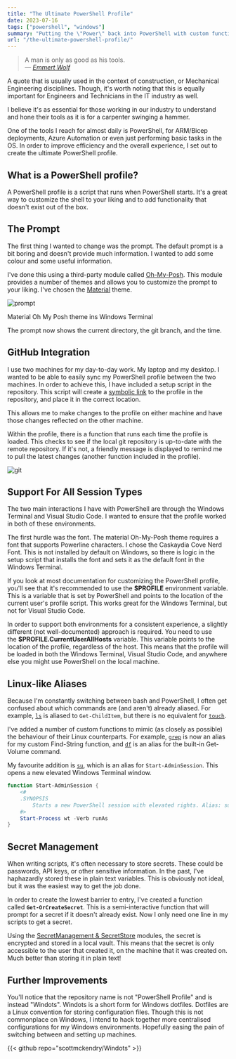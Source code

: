 ```yaml
---
title: "The Ultimate PowerShell Profile"
date: 2023-07-16
tags: ["powershell", "windows"]
summary: "Putting the \"Power\" back into PowerShell with custom functions and aliases 💪"
url: "/the-ultimate-powershell-profile/"
---
```


> A man is only as good as his tools.  
> — <cite>[Emmert Wolf](https://dah.li/a/post/emmert-wolf?ref=scottmckendry.tech)</cite>

A quote that is usually used in the context of construction, or Mechanical Engineering disciplines. Though, it's worth noting that this is equally important for Engineers and Technicians in the IT industry as well.

I believe it's as essential for those working in our industry to understand and hone their tools as it is for a carpenter swinging a hammer.

One of the tools I reach for almost daily is PowerShell, for ARM/Bicep deployments, Azure Automation or even just performing basic tasks in the OS. In order to improve efficiency and the overall experience, I set out to create the ultimate PowerShell profile.

## What is a PowerShell profile?

A PowerShell profile is a script that runs when PowerShell starts. It's a great way to customize the shell to your liking and to add functionality that doesn't exist out of the box.

## The Prompt

The first thing I wanted to change was the prompt. The default prompt is a bit boring and doesn't provide much information. I wanted to add some colour and some useful information.

I've done this using a third-party module called [Oh-My-Posh](https://ohmyposh.dev/?ref=scottmckendry.tech). This module provides a number of themes and allows you to customize the prompt to your liking. I've chosen the [Material](https://ohmyposh.dev/docs/themes?ref=scottmckendry.tech#material) theme.

![prompt](/img/powershell-profile/prompt.webp)

Material Oh My Posh theme ins Windows Terminal

The prompt now shows the current directory, the git branch, and the time.

## GitHub Integration

I use two machines for my day-to-day work. My laptop and my desktop. I wanted to be able to easily sync my PowerShell profile between the two machines. In order to achieve this, I have included a setup script in the repository. This script will create a [symbolic link](https://learn.microsoft.com/en-us/windows/security/threat-protection/security-policy-settings/create-symbolic-links?ref=scottmckendry.tech) to the profile in the repository, and place it in the correct location.

This allows me to make changes to the profile on either machine and have those changes reflected on the other machine.

Within the profile, there is a function that runs each time the profile is loaded. This checks to see if the local git repository is up-to-date with the remote repository. If it's not, a friendly message is displayed to remind me to pull the latest changes (another function included in the profile).

![git](/img/powershell-profile/git-integration.webp)

## Support For All Session Types

The two main interactions I have with PowerShell are through the Windows Terminal and Visual Studio Code. I wanted to ensure that the profile worked in both of these environments.

The first hurdle was the font. The material Oh-My-Posh theme requires a font that supports Powerline characters. I chose the Caskaydia Cove Nerd Font. This is not installed by default on Windows, so there is logic in the setup script that installs the font and sets it as the default font in the Windows Terminal.

If you look at most documentation for customizing the PowerShell profile, you'll see that it's recommended to use the **$PROFILE** environment variable. This is a variable that is set by PowerShell and points to the location of the current user's profile script. This works great for the Windows Terminal, but not for Visual Studio Code.

In order to support both environments for a consistent experience, a slightly different (not well-documented) approach is required. You need to use the **$PROFILE.CurrentUserAllHosts** variable. This variable points to the location of the profile, regardless of the host. This means that the profile will be loaded in both the Windows Terminal, Visual Studio Code, and anywhere else you might use PowerShell on the local machine.

## Linux-like Aliases

Because I'm constantly switching between bash and PowerShell, I often get confused about which commands are (and aren't) already aliased. For example, [`ls`](https://manpages.ubuntu.com/manpages/focal/en/man1/ls.1.html?ref=scottmckendry.tech) is aliased to `Get-ChildItem`, but there is no equivalent for [`touch`](https://manpages.ubuntu.com/manpages/focal/man1/touch.1.html?ref=scottmckendry.tech).

I've added a number of custom functions to mimic (as closely as possible) the behaviour of their Linux counterparts. For example, [`grep`](https://manpages.ubuntu.com/manpages/focal/man1/grep.1.html?ref=scottmckendry.tech) is now an alias for my custom Find-String function, and [`df`](https://manpages.ubuntu.com/manpages/focal/man1/df.1.html?ref=scottmckendry.tech) is an alias for the built-in Get-Volume command.

My favourite addition is [`su`](https://manpages.ubuntu.com/manpages/focal/man1/su.1.html?ref=scottmckendry.tech), which is an alias for `Start-AdminSession`. This opens a new elevated Windows Terminal window.

```powershell
function Start-AdminSession {
    <#
    .SYNOPSIS
        Starts a new PowerShell session with elevated rights. Alias: su 
    #>
    Start-Process wt -Verb runAs
}
```

## Secret Management

When writing scripts, it's often necessary to store secrets. These could be passwords, API keys, or other sensitive information. In the past, I've haphazardly stored these in plain text variables. This is obviously not ideal, but it was the easiest way to get the job done.

In order to create the lowest barrier to entry, I've created a function called **`Get-OrCreateSecret`**. This is a semi-interactive function that will prompt for a secret if it doesn't already exist. Now I only need one line in my scripts to get a secret.

Using the [SecretManagement & SecretStore](https://devblogs.microsoft.com/powershell/secretmanagement-and-secretstore-are-generally-available/?ref=scottmckendry.tech) modules, the secret is encrypted and stored in a local vault. This means that the secret is only accessible to the user that created it, on the machine that it was created on. Much better than storing it in plain text!

## Further Improvements

You'll notice that the repository name is not "PowerShell Profile" and is instead "Windots". Windots is a short form for Windows dotfiles. Dotfiles are a Linux convention for storing configuration files. Though this is not commonplace on Windows, I intend to hack together more centralised configurations for my Windows environments. Hopefully easing the pain of switching between and setting up machines.

{{< github repo="scottmckendry/Windots" >}}
